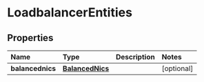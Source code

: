 # LoadbalancerEntities

## Properties

| Name | Type | Description | Notes |
| :--- | :--- | :--- | :--- |
| **balancednics** | [**BalancedNics**](balancednics.md) |  | \[optional\] |

